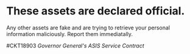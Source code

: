 # These assets are declared official. 
Any other assets are fake and are trying to retrieve your personal information maliciously. Report them immediatally.

#CKT18903 _Governor General's ASIS Service Contract_
